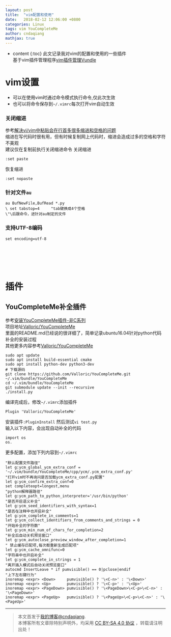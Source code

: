 ```yaml
---
layout: post
title:  "vim配置和使用"
date:   2018-02-12 12:06:00 +0800
categories: Linux
tags: vim YouCompleteMe
author: cndaqiang
mathjax: true
---
```

* content
{:toc}
此文记录我对vim的配置和使用的一些插件
<br>基于vim插件管理程序[vim插件管理Vundle](/2018/02/11/vim-plugin/)




# vim设置
- 可以在使用vim时通过命令模式执行命令,仅此次生效
- 也可以将命令保存到`~/.vimrc`每次打开vim自动生效

### 关闭缩进
参考[解决vi/vim中粘贴会在行首多很多缩进和空格的问题](http://www.cnblogs.com/end/archive/2012/06/01/2531142.html)
<br>缩进在写代码时很有用，但有时候复制网上代码时，缩进会造成过多的空格和字符不美观
<br>建议仅在复制前执行关闭缩进命令
关闭缩进
```
:set paste
```
恢复缩进
```
:set nopaste
```
### 针对文件`au`
```
au BufNewFile,BufRead *.py
\ set tabstop=4     "tab键换成4个空格
\"\后跟命令，进针对au制定的文件
```
### 支持UTF-8编码
```
set encoding=utf-8
```
<br><br><br><br>
# 插件
## YouCompleteMe补全插件
参考[安装YouCompleteMe插件-非C系列](https://www.jianshu.com/p/f15018e5fafe)<br>
项目地址[Valloric/YouCompleteMe](https://github.com/Valloric/YouCompleteMe)<br>
里面的README.md已经说的很详细了，简单记录ubuntu16.04针对python代码补全的安装过程
<br>其他更多内容参考[Valloric/YouCompleteMe](https://github.com/Valloric/YouCompleteMe)
```
sudo apt update
sudo apt install build-essential cmake
sudo apt install python-dev python3-dev
# 下载源码 
git clone https://github.com/Valloric/YouCompleteMe.git ~/.vim/bundle/YouCompleteMe
cd ~/.vim/bundle/YouCompleteMe
git submodule update --init --recursive
./install.py
```
编译完成后，修改`~/.vimrc`添加插件
```
Plugin 'Valloric/YouCompleteMe'
```
安装插件`:PluginInstall`
然后测试`vi test.py`
<br>输入以下内容，会出现自动补全的代码
```
import os
os.
```
更多配置，添加下列内容到`~/.vimrc`
```
"默认配置文件路径"
let g:ycm_global_ycm_extra_conf = '~/.vim/bundle/YouCompleteMe/cpp/ycm/.ycm_extra_conf.py'
"打开vim时不再询问是否加载ycm_extra_conf.py配置"
let g:ycm_confirm_extra_conf=0
set completeopt=longest,menu
"python解释器路径"
let g:ycm_path_to_python_interpreter='/usr/bin/python'
"是否开启语义补全"
let g:ycm_seed_identifiers_with_syntax=1
"是否在注释中也开启补全"
let g:ycm_complete_in_comments=1
let g:ycm_collect_identifiers_from_comments_and_strings = 0
"开始补全的字符数"
let g:ycm_min_num_of_chars_for_completion=2
"补全后自动关机预览窗口"
let g:ycm_autoclose_preview_window_after_completion=1
" 禁止缓存匹配项,每次都重新生成匹配项"
let g:ycm_cache_omnifunc=0
"字符串中也开启补全"
let g:ycm_complete_in_strings = 1
"离开插入模式后自动关闭预览窗口"
autocmd InsertLeave * if pumvisible() == 0|pclose|endif
"上下左右键行为"
inoremap <expr> <Down>     pumvisible() ? '\<C-n>' : '\<Down>'
inoremap <expr> <Up>       pumvisible() ? '\<C-p>' : '\<Up>'
inoremap <expr> <PageDown> pumvisible() ? '\<PageDown>\<C-p>\<C-n>' : '\<PageDown>'
inoremap <expr> <PageUp>   pumvisible() ? '\<PageUp>\<C-p>\<C-n>' : '\<PageUp>'
```







------
>本文首发于[我的博客@cndaqiang](https://cndaqiang.github.io/).<br>
>本博客所有文章除特别声明外，均采用 [CC BY-SA 4.0 协议](https://creativecommons.org/licenses/by-sa/4.0/deed.zh) ，转载请注明出处！
